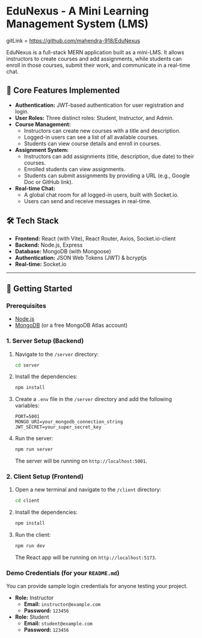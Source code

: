 # EduNexus - A Mini Learning Management System (LMS)

gitLink = https://github.com/mahendra-918/EduNexus

EduNexus is a full-stack MERN application built as a mini-LMS. It allows instructors to create courses and add assignments, while students can enroll in those courses, submit their work, and communicate in a real-time chat.

## 🚀 Core Features Implemented

* **Authentication:** JWT-based authentication for user registration and login.
* **User Roles:** Three distinct roles: Student, Instructor, and Admin.
* **Course Management:**
    * Instructors can create new courses with a title and description.
    * Logged-in users can see a list of all available courses.
    * Students can view course details and enroll in courses.
* **Assignment System:**
    * Instructors can add assignments (title, description, due date) to their courses.
    * Enrolled students can view assignments.
    * Students can submit assignments by providing a URL (e.g., Google Doc or GitHub link).
* **Real-time Chat:**
    * A global chat room for all logged-in users, built with Socket.io.
    * Users can send and receive messages in real-time.

## 🛠️ Tech Stack

* **Frontend:** React (with Vite), React Router, Axios, Socket.io-client
* **Backend:** Node.js, Express
* **Database:** MongoDB (with Mongoose)
* **Authentication:** JSON Web Tokens (JWT) & bcryptjs
* **Real-time:** Socket.io

---

## 🏁 Getting Started

### Prerequisites

* [Node.js](https://nodejs.org/en/)
* [MongoDB](https://www.mongodb.com/try/download/community) (or a free MongoDB Atlas account)

### 1. Server Setup (Backend)

1.  Navigate to the `/server` directory:
    ```sh
    cd server
    ```
2.  Install the dependencies:
    ```sh
    npm install
    ```
3.  Create a `.env` file in the `/server` directory and add the following variables:
    ```
    PORT=5001
    MONGO_URI=your_mongodb_connection_string
    JWT_SECRET=your_super_secret_key
    ```
4.  Run the server:
    ```sh
    npm run server
    ```
    The server will be running on `http://localhost:5001`.

### 2. Client Setup (Frontend)

1.  Open a new terminal and navigate to the `/client` directory:
    ```sh
    cd client
    ```
2.  Install the dependencies:
    ```sh
    npm install
    ```
3.  Run the client:
    ```sh
    npm run dev
    ```
    The React app will be running on `http://localhost:5173`.

###  Demo Credentials (for your `README.md`)

You can provide sample login credentials for anyone testing your project.

* **Role:** Instructor
    * **Email:** `instructor@example.com`
    * **Password:** `123456`
* **Role:** Student
    * **Email:** `student@example.com`
    * **Password:** `123456`
